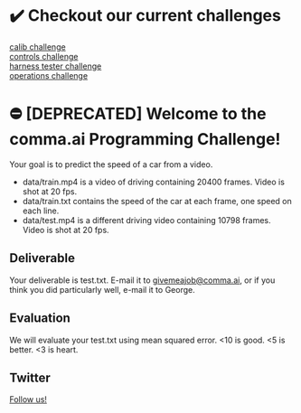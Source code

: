 :heavy_check_mark: Checkout our current challenges
======
[calib challenge](https://github.com/commaai/calib_challenge) \
[controls challenge](https://github.com/commaai/controls_challenge) \
[harness tester challenge](https://github.com/commaai/harness_tester_challenge) \
[operations challenge](https://github.com/commaai/operations_challenge)

:no_entry: [DEPRECATED] Welcome to the comma.ai Programming Challenge!
======

Your goal is to predict the speed of a car from a video.

- data/train.mp4 is a video of driving containing 20400 frames. Video is shot at 20 fps.
- data/train.txt contains the speed of the car at each frame, one speed on each line.
- data/test.mp4 is a different driving video containing 10798 frames. Video is shot at 20 fps.

Deliverable
-----

Your deliverable is test.txt. E-mail it to givemeajob@comma.ai, or if you think you did particularly well, e-mail it to George.

Evaluation
-----

We will evaluate your test.txt using mean squared error. <10 is good. <5 is better. <3 is heart.

Twitter
------

<a href="https://twitter.com/comma_ai">Follow us!</a>

